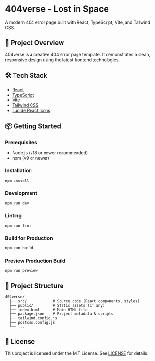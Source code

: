 # 404verse - Lost in Space

A modern 404 error page built with React, TypeScript, Vite, and Tailwind CSS.

## 🚀 Project Overview
404verse is a creative 404 error page template. It demonstrates a clean, responsive design using the latest frontend technologies.

## 🛠️ Tech Stack
- [React](https://react.dev/)
- [TypeScript](https://www.typescriptlang.org/)
- [Vite](https://vitejs.dev/)
- [Tailwind CSS](https://tailwindcss.com/)
- [Lucide React Icons](https://lucide.dev/)

## 📦 Getting Started

### Prerequisites
- Node.js (v18 or newer recommended)
- npm (v9 or newer)

### Installation
```bash
npm install
```

### Development
```bash
npm run dev
```

### Linting
```bash
npm run lint
```

### Build for Production
```bash
npm run build
```

### Preview Production Build
```bash
npm run preview
```

## 📁 Project Structure
```
404verse/
  ├── src/            # Source code (React components, styles)
  ├── public/         # Static assets (if any)
  ├── index.html      # Main HTML file
  ├── package.json    # Project metadata & scripts
  ├── tailwind.config.js
  ├── postcss.config.js
  └── ...
```

## 📝 License
This project is licensed under the MIT License. See [LICENSE](./LICENSE) for details.